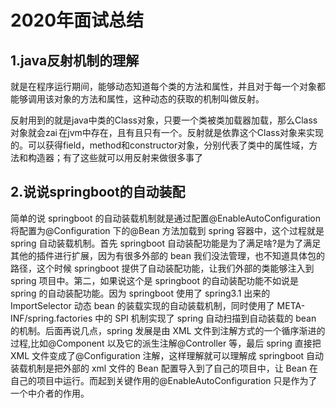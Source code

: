 # 2020年面试总结

## 1.java反射机制的理解

就是在程序运行期间，能够动态知道每个类的方法和属性，并且对于每一个对象都能够调用该对象的方法和属性，这种动态的获取的机制叫做反射。

反射用到的就是java中类的Class对象，只要一个类被类加载器加载，那么Class对象就会zai 在jvm中存在，且有且只有一个。反射就是依靠这个Class对象来实现的。可以获得field，method和constructor对象，分别代表了类中的属性域，方法和构造器；有了这些就可以用反射来做很多事了

## 2.说说springboot的自动装配

简单的说 springboot 的自动装载机制就是通过配置@EnableAutoConfiguration 将配置为@Configuration 下的@Bean 方法加载到 spring 容器中，这个过程就是 spring 自动装载机制。首先 springboot 自动装配功能是为了满足啥?是为了满足其他的插件进行扩展，因为有很多外部的 bean 我们没法管理，也不知道具体包的路径，这个时候 springboot 提供了自动装配功能，让我们外部的类能够注入到 spring 项目中。第二，如果说这个是 springboot 的自动装配功能不如说是 spring 的自动装配功能。因为 springboot 使用了 spring3.1 出来的 ImportSelector 动态 bean 的装载实现的自动装载机制，同时使用了 META-INF/spring.factories 中的 SPI 机制实现了 spring 自动扫描到自动装载的 bean 的机制。后面再说几点，spring 发展是由 XML 文件到注解方式的一个循序渐进的过程,比如@Component 以及它的派生注解@Controller 等，最后 spring 直接把 XML 文件变成了@Configuration 注解，这样理解就可以理解成 springboot 自动装载机制是把外部的 xml 文件的 Bean 配置导入到了自己的项目中，让 Bean 在自己的项目中运行。而起到关键作用的@EnableAutoConfiguration 只是作为了一个中介者的作用。
